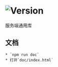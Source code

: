 # ![Version](https://img.shields.io/badge/version-10.79.27-green.svg)

服务端通用库

## 文档
    * `npm run doc`
    * 打开`doc/index.html`